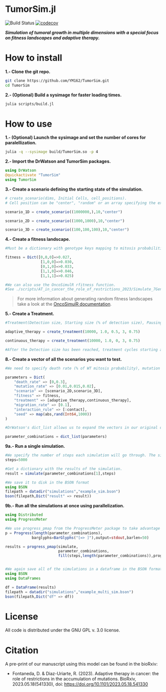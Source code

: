 TumorSim.jl
===========
![Build Status](https://github.com/YM162/TumorSim/actions/workflows/CI.yml/badge.svg)
[![codecov](https://codecov.io/gh/YM162/TumorSim/branch/main/graph/badge.svg?token=6YLRTP584L)](https://codecov.io/gh/YM162/TumorSim)

***Simulation of tumoral growth in multiple dimensions with a special focus on fitness landscapes and adaptive therapy.***

# How to install
<b>1.- Clone the git repo.</b>
```bash
git clone https://github.com/YM162/TumorSim.git
cd TumorSim
```
<b>2.- (Optional) Build a sysimage for faster loading times.</b>
```bash
julia scripts/build.jl
```
# How to use
<b>1.- (Optional) Launch the sysimage and set the number of cores for paralellization.</b>
```bash
julia -q --sysimage build/TumorSim.so -p 4
```
<b>2.- Import the DrWatson and TumorSim packages.</b>
```julia
using DrWatson
@quickactivate "TumorSim"
using TumorSim
```
<b>3.- Create a scenario defining the starting state of the simulation.</b>
```julia
# create_scenario(dims, Initial Cells, cell_positions).
# Cell position can be "center", "random" or an array specifying the exact positions.

scenario_1D = create_scenario((1000000,),10,"center")

scenario_2D = create_scenario((1000,1000),10,"center")

scenario_3D = create_scenario((100,100,100),10,"center")
```
<b>4.- Create a fitness landscape.</b> 
```julia
#Must be a dictionary with genotype keys mapping to mitosis probabilities. If a genotype is not in the dictionary, it is asumed to have a mitosis probability of 0.

fitness = Dict([0,0,0]=>0.027,
                [1,0,0]=>0.030,
                [0,1,0]=>0.033,
                [1,1,0]=>0.046,
                [1,1,1]=>0.025)

#We can also use the OncoSimulR rfitness function. 
#See ./scripts/AT_in_cancer_the_role_of_restrictions_2023/Simulate_7Genes_NK_Fitness_1.jl for a working example.
```
>For more information about generating random fitness landscapes take a look at the [OncoSimulR documentation](https://www.bioconductor.org/packages/release/bioc/vignettes/OncoSimulR/inst/doc/OncoSimulR.html#9_Generating_random_fitness_landscapes).

<b>5.- Create a Treatment.</b>
```julia
#Treatment(Detection size, Starting size (% of detection size), Pausing size (% of detection size), Gene of resistance, kill_rate)

adaptive_therapy = create_treatment(10000, 1.0, 0.5, 3, 0.75) 

continuous_therapy = create_treatment(10000, 1.0, 0, 3, 0.75) 

#After the Detection size has been reached, treatment cycles starting and pausing at the specified sizes will begin, killing kill_rate% of the susceptible cells that try to reproduce.
```

<b>8.- Create a vector of all the scenarios you want to test.</b>
```julia
#We need to specify death rate (% of WT mitosis probability), mutation rate, starting scenario, fitness landscape, treatment, migration rate and interaction rule (:contect or :hierarchical_voter)

parameters = Dict(
    "death_rate" => [0,0.3],
    "mutation_rate" => [0.01,0.015,0.02],   
    "scenario" => [scenario_2D,scenario_3D], 
    "fitness" => fitness,
    "treatment" => [adaptive_therapy,continuous_therapy],
    "migration_rate" => [0.1],
    "interaction_rule" => [:contact],
    "seed" => map(abs,rand(Int64,1000))
)

#DrWatson's dict_list allows us to expand the vectors in our original dict to produce a list with all of the possible combinations of parameters.

parameter_combinations = dict_list(parameters)
```
<b>9a.- Run a single simulation.</b>
```julia
#We specify the number of steps each simulation will go through. The simulation will stop early if all cells die or if we reach 1.5 * treatment.detection_size (resistance was aquired).
steps=5000

#Get a dictionary with the results of the simulation.
result = simulate(parameter_combinations[1],steps)

#We save it to disk in the BSON format
using BSON
filepath = datadir("simulations","example_sim.bson")
bson(filepath,Dict("result" => result))

```
<b>9b.- Run all the simulations at once using parallelization.</b>
```julia
using Distributed
using ProgressMeter

#We use progress_pmap from the ProgressMeter package to take advantage of parallelization and perform the simulations.
p = Progress(length(parameter_combinations), 
            barglyphs=BarGlyphs("[=> ]"),output=stdout,barlen=50)

results = progress_pmap(simulate,
                        parameter_combinations,
                        fill(steps,length(parameter_combinations)),progress=p)


#We again save all of the simulations in a dataframe in the BSON format.
using BSON
using DataFrames

df = DataFrame(results)
filepath = datadir("simulations","example_multi_sim.bson")
bson(filepath,Dict("df" => df))
```


# License
All code is distributed under the GNU GPL v. 3.0 license.

# Citation
A pre-print of our manuscript using this model can be found in the bioRxiv:
* Fontaneda, D. & Diaz-Uriarte, R. (2023). Adaptive therapy in cancer: the role of restrictions in the accumulation of mutations. BioRxiv, 2023.05.18(541330), doi: https://doi.org/10.1101/2023.05.18.541330

